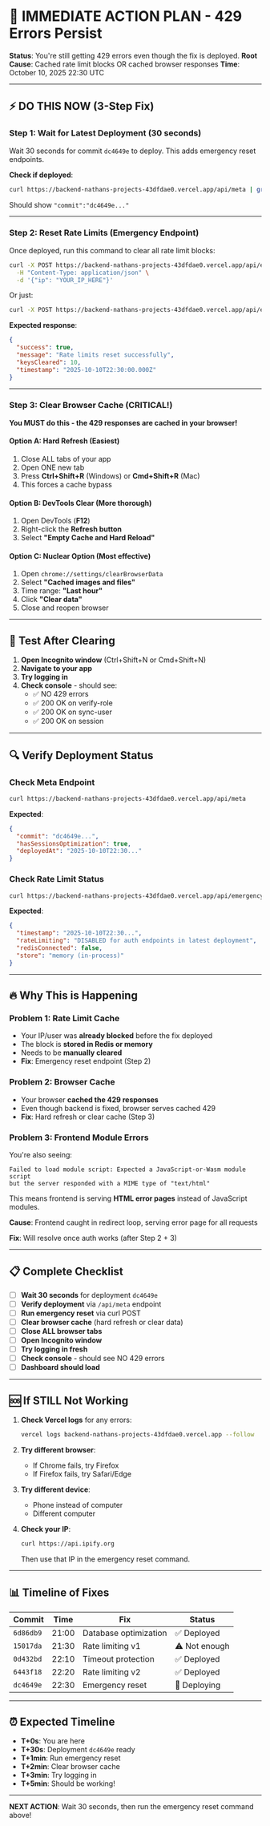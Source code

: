 # 🚨 IMMEDIATE ACTION PLAN - 429 Errors Persist

**Status**: You're still getting 429 errors even though the fix is deployed.
**Root Cause**: Cached rate limit blocks OR cached browser responses
**Time**: October 10, 2025 22:30 UTC

---

## ⚡ DO THIS NOW (3-Step Fix)

### Step 1: Wait for Latest Deployment (30 seconds)

Wait 30 seconds for commit `dc4649e` to deploy. This adds emergency reset endpoints.

**Check if deployed**:
```bash
curl https://backend-nathans-projects-43dfdae0.vercel.app/api/meta | grep dc4649e
```

Should show `"commit":"dc4649e..."`

---

### Step 2: Reset Rate Limits (Emergency Endpoint)

Once deployed, run this command to clear all rate limit blocks:

```bash
curl -X POST https://backend-nathans-projects-43dfdae0.vercel.app/api/emergency/reset-rate-limits \
  -H "Content-Type: application/json" \
  -d '{"ip": "YOUR_IP_HERE"}'
```

Or just:
```bash
curl -X POST https://backend-nathans-projects-43dfdae0.vercel.app/api/emergency/reset-rate-limits
```

**Expected response**:
```json
{
  "success": true,
  "message": "Rate limits reset successfully",
  "keysCleared": 10,
  "timestamp": "2025-10-10T22:30:00.000Z"
}
```

---

### Step 3: Clear Browser Cache (CRITICAL!)

**You MUST do this - the 429 responses are cached in your browser!**

#### Option A: Hard Refresh (Easiest)
1. Close ALL tabs of your app
2. Open ONE new tab
3. Press **Ctrl+Shift+R** (Windows) or **Cmd+Shift+R** (Mac)
4. This forces a cache bypass

#### Option B: DevTools Clear (More thorough)
1. Open DevTools (**F12**)
2. Right-click the **Refresh button**
3. Select **"Empty Cache and Hard Reload"**

#### Option C: Nuclear Option (Most effective)
1. Open `chrome://settings/clearBrowserData`
2. Select **"Cached images and files"**
3. Time range: **"Last hour"**
4. Click **"Clear data"**
5. Close and reopen browser

---

## 🧪 Test After Clearing

1. **Open Incognito window** (Ctrl+Shift+N or Cmd+Shift+N)
2. **Navigate to your app**
3. **Try logging in**
4. **Check console** - should see:
   - ✅ NO 429 errors
   - ✅ 200 OK on verify-role
   - ✅ 200 OK on sync-user
   - ✅ 200 OK on session

---

## 🔍 Verify Deployment Status

### Check Meta Endpoint
```bash
curl https://backend-nathans-projects-43dfdae0.vercel.app/api/meta
```

**Expected**:
```json
{
  "commit": "dc4649e...",
  "hasSessionsOptimization": true,
  "deployedAt": "2025-10-10T22:30..."
}
```

### Check Rate Limit Status
```bash
curl https://backend-nathans-projects-43dfdae0.vercel.app/api/emergency/rate-limit-status
```

**Expected**:
```json
{
  "timestamp": "2025-10-10T22:30...",
  "rateLimiting": "DISABLED for auth endpoints in latest deployment",
  "redisConnected": false,
  "store": "memory (in-process)"
}
```

---

## 🔥 Why This is Happening

### Problem 1: Rate Limit Cache
- Your IP/user was **already blocked** before the fix deployed
- The block is **stored in Redis or memory**
- Needs to be **manually cleared**
- **Fix**: Emergency reset endpoint (Step 2)

### Problem 2: Browser Cache
- Your browser **cached the 429 responses**
- Even though backend is fixed, browser serves cached 429
- **Fix**: Hard refresh or clear cache (Step 3)

### Problem 3: Frontend Module Errors
You're also seeing:
```
Failed to load module script: Expected a JavaScript-or-Wasm module script
but the server responded with a MIME type of "text/html"
```

This means frontend is serving **HTML error pages** instead of JavaScript modules.

**Cause**: Frontend caught in redirect loop, serving error page for all requests

**Fix**: Will resolve once auth works (after Step 2 + 3)

---

## 📋 Complete Checklist

- [ ] **Wait 30 seconds** for deployment `dc4649e`
- [ ] **Verify deployment** via `/api/meta` endpoint
- [ ] **Run emergency reset** via curl POST
- [ ] **Clear browser cache** (hard refresh or clear data)
- [ ] **Close ALL browser tabs**
- [ ] **Open Incognito window**
- [ ] **Try logging in fresh**
- [ ] **Check console** - should see NO 429 errors
- [ ] **Dashboard should load**

---

## 🆘 If STILL Not Working

1. **Check Vercel logs** for any errors:
   ```bash
   vercel logs backend-nathans-projects-43dfdae0.vercel.app --follow
   ```

2. **Try different browser**:
   - If Chrome fails, try Firefox
   - If Firefox fails, try Safari/Edge

3. **Try different device**:
   - Phone instead of computer
   - Different computer

4. **Check your IP**:
   ```bash
   curl https://api.ipify.org
   ```
   Then use that IP in the emergency reset command.

---

## 📊 Timeline of Fixes

| Commit | Time | Fix | Status |
|--------|------|-----|--------|
| `6d86db9` | 21:00 | Database optimization | ✅ Deployed |
| `15017da` | 21:30 | Rate limiting v1 | ⚠️ Not enough |
| `0d432bd` | 22:10 | Timeout protection | ✅ Deployed |
| `6443f18` | 22:20 | Rate limiting v2 | ✅ Deployed |
| `dc4649e` | 22:30 | Emergency reset | 🔄 Deploying |

---

## ⏰ Expected Timeline

- **T+0s**: You are here
- **T+30s**: Deployment `dc4649e` ready
- **T+1min**: Run emergency reset
- **T+2min**: Clear browser cache
- **T+3min**: Try logging in
- **T+5min**: Should be working!

---

**NEXT ACTION**: Wait 30 seconds, then run the emergency reset command above!

